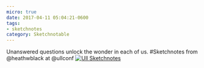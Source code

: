 ```yaml
---
micro: true
date: 2017-04-11 05:04:21-0600
tags:
- sketchnotes
category: Sketchnotable
---
```


Unanswered questions unlock the wonder in each of us. #Sketchnotes from @heathwblack at @ullconf [![Ull Sketchnotes](https://media.bennorris.org/images/sketchnotable/uploads/2018/58db384969.jpg)](https://media.bennorris.org/images/sketchnotable/uploads/2018/58db384969.jpg)